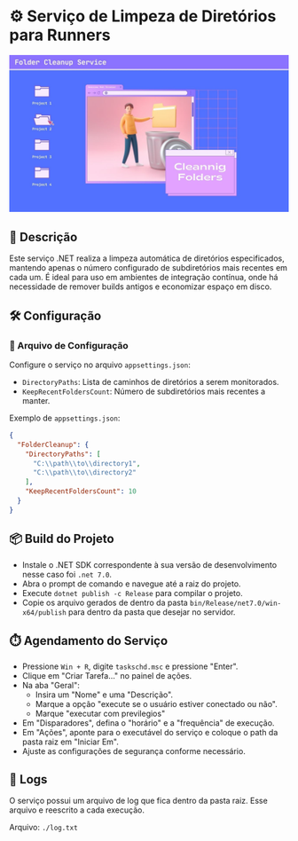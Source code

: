 # ⚙️ Serviço de Limpeza de Diretórios para Runners

![Folder Cleanup Service](./imgs/foldercleanupservice.jpg)

## 📝 Descrição

Este serviço .NET realiza a limpeza automática de diretórios especificados, mantendo apenas o número configurado de subdiretórios mais recentes em cada um. É ideal para uso em ambientes de integração contínua, onde há necessidade de remover builds antigos e economizar espaço em disco.

## 🛠️ Configuração

### 📄 Arquivo de Configuração

Configure o serviço no arquivo `appsettings.json`:

- `DirectoryPaths`: Lista de caminhos de diretórios a serem monitorados.
- `KeepRecentFoldersCount`: Número de subdiretórios mais recentes a manter.

Exemplo de `appsettings.json`:

```json
{
  "FolderCleanup": {
    "DirectoryPaths": [
      "C:\\path\\to\\directory1",
      "C:\\path\\to\\directory2"
    ],
    "KeepRecentFoldersCount": 10
  }
}
```

## 📦 Build do Projeto

- Instale o .NET SDK correspondente à sua versão de desenvolvimento nesse caso foi `.net 7.0`.
- Abra o prompt de comando e navegue até a raiz do projeto.
- Execute `dotnet publish -c Release` para compilar o projeto.
- Copie os arquivo gerados de dentro da pasta `bin/Release/net7.0/win-x64/publish` para dentro da pasta que desejar no servidor.

## ⏱️ Agendamento do Serviço

- Pressione `Win + R`, digite `taskschd.msc` e pressione "Enter".
- Clique em "Criar Tarefa..." no painel de ações.
- Na aba "Geral":
  - Insira um "Nome" e uma "Descrição".
  - Marque a opção "execute se o usuário estiver conectado ou não".
  - Marque "executar com previlegios"
- Em "Disparadores", defina o "horário" e a "frequência" de execução.
- Em "Ações", aponte para o executável do serviço e coloque o path da pasta raiz em "Iniciar Em".
- Ajuste as configurações de segurança conforme necessário.

## 📑 Logs

O serviço possui um arquivo de log que fica dentro da pasta raiz. Esse arquivo e reescrito a cada execução.

Arquivo: `./log.txt`